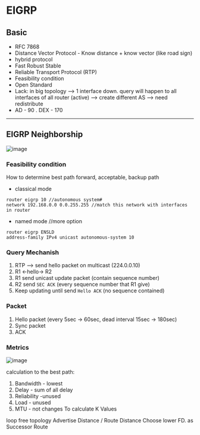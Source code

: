 # EIGRP
## Basic
* RFC 7868
* Distance Vector Protocol - Know distance + know vector (like road sign)
* hybrid protocol
* Fast Robust Stable
* Reliable Transport Protocol (RTP)
* Feasibility condition
* Open Standard
* Lack: in big topology --> 1 interface down. query will happen to all interfaces of all router (active) --> create different AS --> need redistribute
* AD - 90 . DEX - 170

---
## EIGRP Neighborship
![image](https://user-images.githubusercontent.com/83261924/213881751-7c808108-d319-4ba1-9bd5-7a707219d1ac.png)
### Feasibility condition
How to determine best path forward, acceptable, backup path
* classical mode
``` 
router eigrp 10 //autonomous system#
network 192.168.0.0 0.0.255.255 //match this network with interfaces in router
```
* named mode //more option
``` 
router eigrp ENSLD
address-family IPv4 unicast autonomous-system 10
```
### Query Mechanish
1) RTP --> send hello packet on multicast (224.0.0.10)
2) R1 <-hello-> R2 
3) R1 send unicast update packet (contain sequence number)
4) R2 send ```SEC ACK``` (every sequence number that R1 give)
5) Keep updating until send ```Hello ACK``` (no sequence contained)

### Packet
1) Hello packet (every 5sec -> 60sec, dead interval 15sec -> 180sec)
2) Sync packet
3) ACK

### Metrics
![image](https://user-images.githubusercontent.com/83261924/213892735-c2479c77-2134-446f-8072-4b51cd4f6de3.png)

calculation to the best path:
1) Bandwidth - lowest
2) Delay - sum of all delay
3) Reliability -unused
4) Load - unused
5) MTU - not changes
To calculate K Values

loop free topology
Advertise Distance / Route Distance
Choose lower FD. as Successor Route


